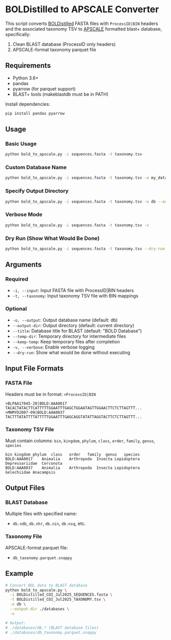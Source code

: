 # BOLDistilled to APSCALE Converter

This script converts [BOLDistilled](https://boldsystems.org/data/boldistilled/) FASTA files with `ProcessID|BIN` headers and the associated taxonomy TSV to [APSCALE](https://github.com/DominikBuchner/apscale) formatted blast+ database, specifically:
1. Clean BLAST database (ProcessID only headers)  
2. APSCALE-format taxonomy parquet file

## Requirements

- Python 3.6+
- pandas
- pyarrow (for parquet support)
- BLAST+ tools (makeblastdb must be in PATH)

Install dependencies:
```bash
pip install pandas pyarrow
```

## Usage

### Basic Usage
```bash
python bold_to_apscale.py -i sequences.fasta -t taxonomy.tsv
```

### Custom Database Name
```bash
python bold_to_apscale.py -i sequences.fasta -t taxonomy.tsv -o my_database
```

### Specify Output Directory
```bash
python bold_to_apscale.py -i sequences.fasta -t taxonomy.tsv -o db --output-dir /path/to/output
```

### Verbose Mode
```bash
python bold_to_apscale.py -i sequences.fasta -t taxonomy.tsv -v
```

### Dry Run (Show What Would Be Done)
```bash
python bold_to_apscale.py -i sequences.fasta -t taxonomy.tsv --dry-run
```

## Arguments

### Required
- `-i, --input`: Input FASTA file with ProcessID|BIN headers
- `-t, --taxonomy`: Input taxonomy TSV file with BIN mappings

### Optional
- `-o, --output`: Output database name (default: db)
- `--output-dir`: Output directory (default: current directory)
- `--title`: Database title for BLAST (default: "BOLD Database")
- `--temp-dir`: Temporary directory for intermediate files
- `--keep-temp`: Keep temporary files after completion
- `-v, --verbose`: Enable verbose logging
- `--dry-run`: Show what would be done without executing

## Input File Formats

### FASTA File
Headers must be in format: `>ProcessID|BIN`
```
>BLPAA17045-20|BOLD:AAA0017
TACACTATACTTCATTTTTGGAATTTGAGCTGGAATAGTTGGAACTTCTCTTAGTTT...
>MHMYD2007-09|BOLD:AAA0037
TACTTTATATTTTATTTTTGGAATTTGAGCAGGTATATTAGGTACTTCTCTTAGTTT...
```

### Taxonomy TSV File
Must contain columns: `bin`, `kingdom`, `phylum`, `class`, `order`, `family`, `genus`, `species`
```
bin	kingdom	phylum	class	order	family	genus	species
BOLD:AAA0017	Animalia	Arthropoda	Insecta	Lepidoptera	Depressariidae	Cerconota	
BOLD:AAA0037	Animalia	Arthropoda	Insecta	Lepidoptera	Gelechiidae	Anacampsis	
```

## Output Files

### BLAST Database
Multiple files with specified name:
- `db.ndb`, `db.nhr`, `db.nin`, `db.nsq`, etc.

### Taxonomy File
APSCALE-format parquet file:
- `db_taxonomy.parquet.snappy`

## Example
```bash
# Convert BOL data to BLAST database
python bold_to_apscale.py \
  -i BOLDistilled_COI_Jul2025_SEQUENCES.fasta \
  -t BOLDistilled_COI_Jul2025_TAXONOMY.tsv \
  -o db \
  --output-dir ./databases \
  -v

# Output:
# ./databases/db.* (BLAST database files)
# ./databases/db_taxonomy.parquet.snappy
```

